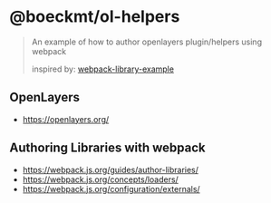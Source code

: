 # @boeckmt/ol-helpers
> An example of how to author openlayers plugin/helpers using webpack
>
> inspired by: [webpack-library-example](https://github.com/kalcifer/webpack-library-example)

## OpenLayers
- https://openlayers.org/


## Authoring Libraries with webpack
- https://webpack.js.org/guides/author-libraries/
- https://webpack.js.org/concepts/loaders/
- https://webpack.js.org/configuration/externals/